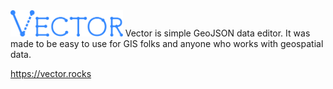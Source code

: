 <img src="assets/logo-main.svg" height="42">
Vector is simple GeoJSON data editor. It was made to be easy to use for GIS folks and anyone who works with geospatial data.

https://vector.rocks
